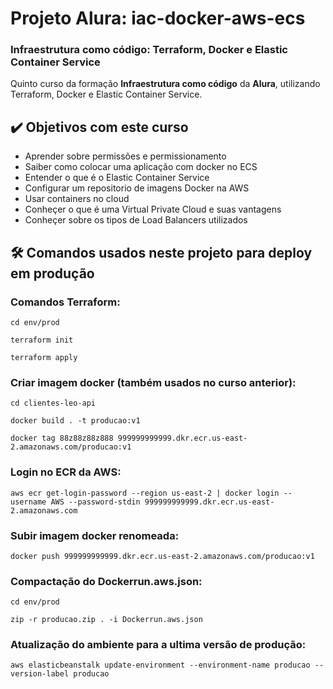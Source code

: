 # Projeto Alura: iac-docker-aws-ecs

### Infraestrutura como código: Terraform, Docker e Elastic Container Service
Quinto curso da formação **Infraestrutura como código** da **Alura**, utilizando Terraform, Docker e Elastic Container Service.

## ✔️ Objetivos com este curso
- Aprender sobre permissões e permissionamento
- Saiber como colocar uma aplicação com docker no ECS
- Entender o que é o Elastic Container Service
- Configurar um repositorio de imagens Docker na AWS
- Usar containers no cloud
- Conheçer o que é uma Virtual Private Cloud e suas vantagens
- Conheçer sobre os tipos de Load Balancers utilizados

## 🛠️ Comandos usados neste projeto para deploy em produção
### Comandos Terraform:
`cd env/prod`

`terraform init`

`terraform apply`

### Criar imagem docker (também usados no curso anterior):
`cd clientes-leo-api`

`docker build . -t producao:v1`

`docker tag 88z88z88z888 999999999999.dkr.ecr.us-east-2.amazonaws.com/producao:v1`

### Login no ECR da AWS:
`aws ecr get-login-password --region us-east-2 | docker login --username AWS --password-stdin 999999999999.dkr.ecr.us-east-2.amazonaws.com`

### Subir imagem docker renomeada:
`docker push 999999999999.dkr.ecr.us-east-2.amazonaws.com/producao:v1`

### Compactação do Dockerrun.aws.json:
`cd env/prod`

`zip -r producao.zip . -i Dockerrun.aws.json`

### Atualização do ambiente para a ultima versão de produção:
`aws elasticbeanstalk update-environment --environment-name producao --version-label producao`